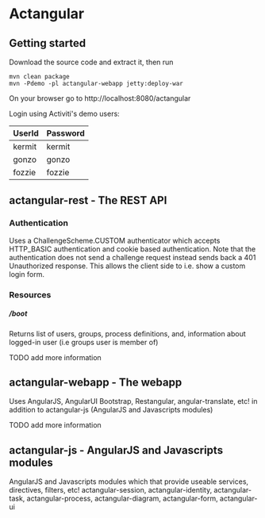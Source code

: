 Actangular
==========

## Getting started
Download the source code and extract it, then run 
```
mvn clean package 
mvn -Pdemo -pl actangular-webapp jetty:deploy-war
```
On your browser go to http://localhost:8080/actangular

Login using Activiti's demo users:

UserId  | Password
------- | -------------
kermit  | kermit
gonzo   | gonzo
fozzie  | fozzie


## actangular-rest - The REST API

### Authentication
Uses a ChallengeScheme.CUSTOM authenticator which accepts HTTP_BASIC authentication and cookie based authentication. 
Note that the authentication does not send a challenge request instead sends back a 401 Unauthorized response.
This allows the client side to i.e. show a custom login form.


### Resources
##### /boot
Returns list of users, groups, process definitions, and, information about logged-in user (i.e groups user is member of)

TODO add more information


## actangular-webapp - The webapp

Uses AngularJS, AngularUI Bootstrap, Restangular, angular-translate, etc! in addition to actangular-js (AngularJS and Javascripts modules)

TODO add more information

## actangular-js - AngularJS and Javascripts modules

AngularJS and Javascripts modules which that provide useable services, directives, filters, etc! 
actangular-session, actangular-identity, actangular-task, actangular-process, actangular-diagram, actangular-form, actangular-ui